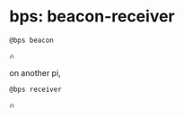 # bps: beacon-receiver

```bash
@bps beacon
```

```text
🔥
```

on another pi,

```bash
@bps receiver
```

```text
🔥
```

